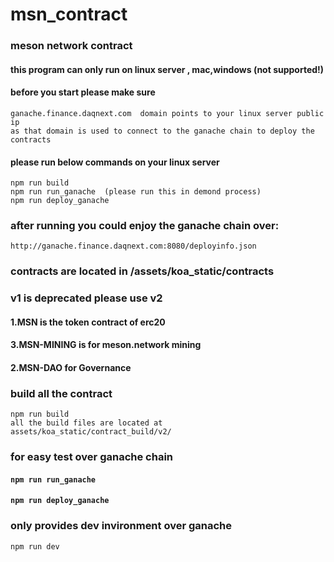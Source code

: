 # msn_contract
### meson network contract 

#### this program can only run on linux server , mac,windows (not supported!)

#### before you start please make sure 
```
ganache.finance.daqnext.com  domain points to your linux server public ip
as that domain is used to connect to the ganache chain to deploy the contracts
```

#### please run below commands on your linux server
```
npm run build
npm run run_ganache  (please run this in demond process)
npm run deploy_ganache 
```

### after running you could enjoy the ganache chain over:
```
http://ganache.finance.daqnext.com:8080/deployinfo.json
```

### contracts are located in /assets/koa_static/contracts
### v1 is deprecated please use v2

#### 1.MSN is the token contract of erc20
#### 3.MSN-MINING is for meson.network mining 
#### 2.MSN-DAO for Governance

### build all the contract 
```
npm run build
all the build files are located at assets/koa_static/contract_build/v2/
```


### for easy test over ganache chain
#### ```npm run run_ganache```
#### ```npm run deploy_ganache```


### only provides dev invironment over ganache
```npm run dev```


 
